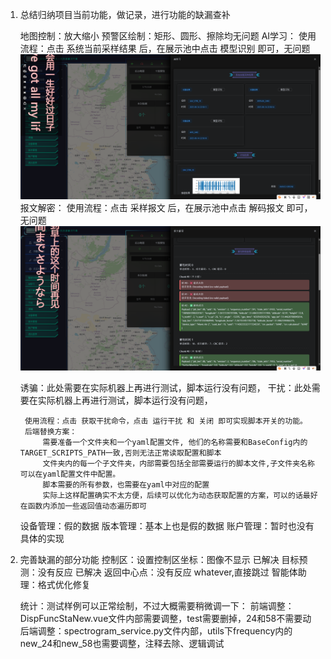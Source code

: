 

1. 总结归纳项目当前功能，做记录，进行功能的缺漏查补
    
    地图控制：放大缩小
    预警区绘制：矩形、圆形、擦除均无问题
    AI学习： 使用流程：点击 系统当前采样结果 后，在展示池中点击 模型识别 即可，无问题
    ![img_1.png](img_1.png)
    报文解密： 使用流程：点击 采样报文 后，在展示池中点击 解码报文 即可，无问题
    ![img.png](img.png)
    
    诱骗：此处需要在实际机器上再进行测试，脚本运行没有问题，
    干扰：此处需要在实际机器上再进行测试，脚本运行没有问题，
         
        使用流程：点击 获取干扰命令，点击 运行干扰 和 关闭 即可实现脚本开关的功能。
        后端替换方案：
            需要准备一个文件夹和一个yaml配置文件, 他们的名称需要和BaseConfig内的TARGET_SCRIPTS_PATH一致,否则无法正常读取配置和脚本
            文件夹内的每一个子文件夹，内部需要包括全部需要运行的脚本文件,子文件夹名称可以在yaml配置文件中配置。
            脚本需要的所有参数，也需要在yaml中对应的配置
            实际上这样配置确实不太方便，后续可以优化为动态获取配置的方案，可以的话最好在函数内添加一些返回值动态遍历即可
        
    设备管理：假的数据
    版本管理：基本上也是假的数据
    账户管理：暂时也没有具体的实现



2. 完善缺漏的部分功能
    控制区：设置控制区坐标：图像不显示 已解决
           目标预测：没有反应 已解决
           返回中心点：没有反应 whatever,直接跳过
    智能体助理：格式优化修复

    统计：测试样例可以正常绘制，不过大概需要稍微调一下：
        前端调整：DispFuncStaNew.vue文件内部需要调整，test需要删掉，24和58不需要动
        后端调整：spectrogram_service.py文件内部，utils下frequency内的new_24和new_58也需要调整，注释去除、逻辑调试









